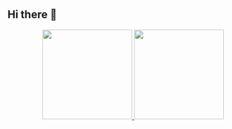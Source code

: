 ## Hi there 👋

<p align="center"><a href="https://github.com/arsya371">
  <img height="180em" src="https://github-readme-stats-eight-theta.vercel.app/api?username=arsya371&show_icons=true&include_all_commits=false&count_private=true&theme=dark#gh-dark-mode-only"/>
  <img height="180em" src="https://github-readme-stats-eight-theta.vercel.app/api/top-langs/?username=arsya371&layout=compact&langs_count=8&theme=dark#gh-dark-mode-only"/>
</a></p>
